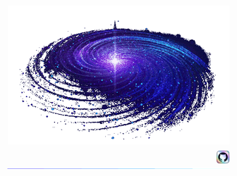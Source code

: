 <p align = "center">
    <a href = "" target = "_blank">
        <img align = "center" src="assets/galaxy.gif" alt="Galaxy GIF">
    </a>
</p>


<a href="https://github.com/Rishi-KC-BMS" target="_blank">
  <img align="right" src="assets/github-logo-opal.png" width="30px">
</a>

<!--Pulsating blue border-->
<p align = "right">
    <a href = "" target = "_blank">
        <img src="assets/pulse-border.gif" alt = "Line GIF" width = "1000px">
    </a>
</p>

